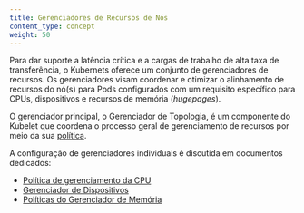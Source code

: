 ```yaml
---
title: Gerenciadores de Recursos de Nós
content_type: concept
weight: 50
---
```


<!-- overview -->

Para dar suporte a latência crítica e a cargas de trabalho de alta taxa de transferência, o Kubernets oferece um conjunto de gerenciadores de recursos. Os gerenciadores visam coordenar e otimizar o alinhamento de recursos do nó(s) para Pods configurados com um requisito específico para CPUs, dispositivos e recursos de memória (*hugepages*).

<!-- body -->

O gerenciador principal, o Gerenciador de Topologia, é um componente do Kubelet que coordena o processo geral de gerenciamento de recursos por meio da sua [política](/docs/tasks/administer-cluster/topology-manager/).

A configuração de gerenciadores individuais é discutida em documentos dedicados:

- [Política de gerenciamento da CPU](/docs/tasks/administer-cluster/cpu-management-policies/)
- [Gerenciador de Dispositivos](/docs/concepts/extend-kubernetes/compute-storage-net/device-plugins/#device-plugin-integration-with-the-topology-manager)
- [Políticas do Gerenciador de Memória](/docs/tasks/administer-cluster/memory-manager/)
